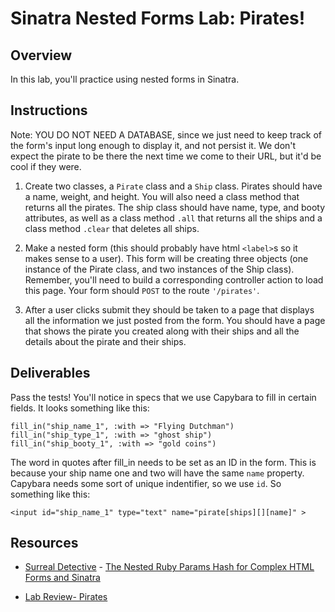 # Sinatra Nested Forms Lab: Pirates!

## Overview

In this lab, you'll practice using nested forms in Sinatra.

## Instructions

Note: YOU DO NOT NEED A DATABASE, since we just need to keep track of the form's input long enough to display it, and not persist it.  We don't expect the pirate to be there the next time we come to their URL, but it'd be cool if they were.

1. Create two classes, a `Pirate` class and a `Ship` class. Pirates should have a name, weight, and height. You will also need a class method that returns all the pirates. The ship class should have name, type, and booty attributes, as well as a class method `.all` that returns all the ships and a class method `.clear` that deletes all ships.

2. Make a nested form (this should probably have html `<label>`s so it makes sense to a user). This form will be creating three objects (one instance of the Pirate class, and two instances of the Ship class). Remember, you'll need to build a corresponding controller action to load this page. Your form should `POST` to the route `'/pirates'`.

3. After a user clicks submit they should be taken to a page that displays all the information we just posted from the form.  You should have a page that shows the pirate you created along with their ships and all the details about the pirate and their ships.

## Deliverables

Pass the tests! You'll notice in specs that we use Capybara to fill in certain fields. It looks something like this:

```
fill_in("ship_name_1", :with => "Flying Dutchman")
fill_in("ship_type_1", :with => "ghost ship")
fill_in("ship_booty_1", :with => "gold coins")
```

The word in quotes after fill_in needs to be set as an ID in the form. This is because your ship name one and two will have the same `name` property. Capybara needs some sort of unique indentifier, so we use `id`. So something like this:

```
<input id="ship_name_1" type="text" name="pirate[ships][][name]" >
```

## Resources
* [Surreal Detective](http://surrealdetective.github.io/) - [The Nested Ruby Params Hash for Complex HTML Forms and Sinatra](http://surrealdetective.github.io/blog/2013/07/01/the-nested-ruby-params-hash-for-complex-html-forms-and-sinatra/)

* [Lab Review- Pirates](https://www.youtube.com/watch?v=kgHN11dQ3H0)
